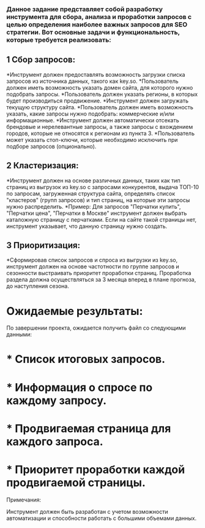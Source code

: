 ### Данное задание представляет собой разработку инструмента для сбора, анализа и проработки запросов с целью определения наиболее важных запросов для SEO стратегии. Вот основные задачи и функциональность, которые требуется реализовать:

## 1 Сбор запросов:
*Инструмент должен предоставлять возможность загрузки списка запросов из источника данных, такого как key.so.
*Пользователь должен иметь возможность указать домен сайта, для которого нужно подобрать запросы.
*Пользователь должен указать регионы, в которых будет производиться продвижение.
*Инструмент должен загружать текущую структуру сайта.
*Пользователь должен иметь возможность указать, какие запросы нужно подобрать: коммерческие и/или информационные.
*Инструмент должен автоматически отсекать брендовые и нерелевантные запросы, а также запросы с вхождением городов, которые не относятся к регионам из пункта 3.
*Пользователь может указать стоп-ключи, которые необходимо исключить при подборе запросов (опционально).
## 2 Кластеризация:
*Инструмент должен на основе различных данных, таких как тип страниц из выгрузок из key.so с запросами конкурентов, выдача ТОП-10 по запросам, загруженная структура сайта, определять список "кластеров" (групп запросов) и тип страниц, на которые эти запросы нужно распределить.
*Пример: Для запросов "Перчатки купить", "Перчатки цена", "Перчатки в Москве" инструмент должен выбрать каталожную страницу с перчатками. Если на сайте такой страницы нет, инструмент указывает, что данную страницу нужно создать.
## 3 Приоритизация:
*Сформировав список запросов и спроса из выгрузки из key.so, инструмент должен на основе частотности по группе запросов и сезонности выстраивать приоритет проработки страниц. Проработка раздела должна осуществляться за 3 месяца вперед в плане прогноза, до наступления сезона.

# Ожидаемые результаты:
По завершении проекта, ожидается получить файл со следующими данными:

# * Список итоговых запросов.
# * Информация о спросе по каждому запросу.
# * Продвигаемая страница для каждого запроса.
# * Приоритет проработки каждой продвигаемой страницы.

Примечания:

Инструмент должен быть разработан с учетом возможности автоматизации и способности работать с большими объемами данных.
